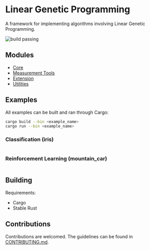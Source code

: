 # Linear Genetic Programming

A framework for implementing algorithms involving Linear Genetic Programming.

![build passing](https://github.com/urmzd/linear-genetic-programming/actions/workflows/develop.yml/badge.svg)

## Modules

-   [Core](src/core/)
-   [Measurement Tools](src/measure/)
-   [Extension](src/extensions/)
-   [Utilities](src/utils/)

## Examples

All examples can be built and ran through Cargo:

```bash
cargo build --bin <example_name>
cargo run --bin <example_name>
```

### Classification (iris)

```rust:examples/iris/main.rs [19-44]
```

### Reinforcement Learning (mountain_car)

```rust:examples/mountain_car/main.rs [15-36]
```

## Building

Requirements:

-   Cargo
-   Stable Rust

## Contributions

Contributions are welcomed. The guidelines can be found in [CONTRIBUTING.md](./CONTRIBUTING.md).
